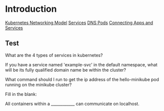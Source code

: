 # Introduction

[Kubernetes Networking Model](https://kubernetes.io/docs/concepts/cluster-administration/networking/#how-to-achieve-this)
[Services](https://kubernetes.io/docs/concepts/services-networking/service/)
[DNS Pods](https://kubernetes.io/docs/concepts/services-networking/dns-pod-service/)
[Connecting Apps and Services](https://kubernetes.io/docs/concepts/services-networking/connect-applications-service/)

## Test

What are the 4 types of services in kubernetes?

If you have a service named 'example-svc' in the default namespace, what will be its fully qualified domain name be within the cluster?

What command should I run to get the ip address of the hello-minikube pod running on the minikube cluster?

Fill in the blank:

All containers within a ____________ can communicate on localhost.
